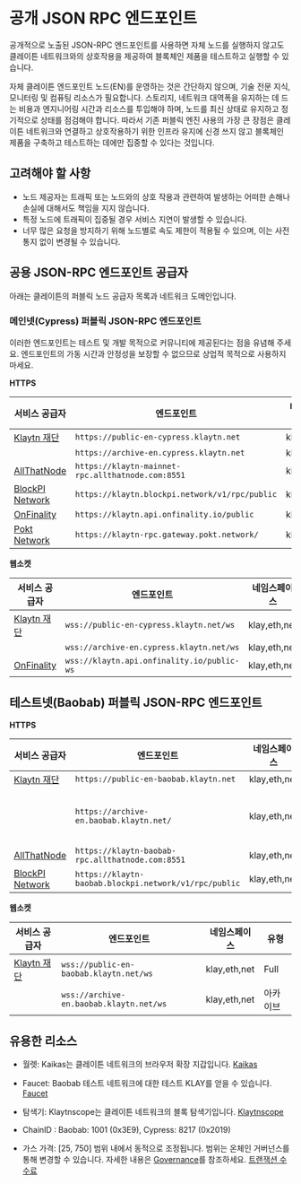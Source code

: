 # 공개 JSON RPC 엔드포인트

공개적으로 노출된 JSON-RPC 엔드포인트를 사용하면 자체 노드를 실행하지 않고도 클레이튼 네트워크와의 상호작용을 제공하여 블록체인 제품을 테스트하고 실행할 수 있습니다.

자체 클레이튼 엔드포인트 노드(EN)를 운영하는 것은 간단하지 않으며, 기술 전문 지식, 모니터링 및 컴퓨팅 리소스가 필요합니다. 스토리지, 네트워크 대역폭을 유지하는 데 드는 비용과 엔지니어링 시간과 리소스를 투입해야 하며, 노드를 최신 상태로 유지하고 정기적으로 상태를 점검해야 합니다. 따라서 기존 퍼블릭 엔진 사용의 가장 큰 장점은 클레이튼 네트워크와 연결하고 상호작용하기 위한 인프라 유지에 신경 쓰지 않고 블록체인 제품을 구축하고 테스트하는 데에만 집중할 수 있다는 것입니다.
 
## 고려해야 할 사항

- 노드 제공자는 트래픽 또는 노드와의 상호 작용과 관련하여 발생하는 어떠한 손해나 손실에 대해서도 책임을 지지 않습니다.
- 특정 노드에 트래픽이 집중될 경우 서비스 지연이 발생할 수 있습니다.
- 너무 많은 요청을 방지하기 위해 노드별로 속도 제한이 적용될 수 있으며, 이는 사전 통지 없이 변경될 수 있습니다.

## 공용 JSON-RPC 엔드포인트 공급자

아래는 클레이튼의 퍼블릭 노드 공급자 목록과 네트워크 도메인입니다.

### 메인넷(Cypress) 퍼블릭 JSON-RPC 엔드포인트

이러한 엔드포인트는 테스트 및 개발 목적으로 커뮤니티에 제공된다는 점을 유념해 주세요.
엔드포인트의 가동 시간과 안정성을 보장할 수 없으므로 상업적 목적으로 사용하지 마세요.

**HTTPS**

|서비스 공급자|엔드포인트|네임스페이스|유형|
|---|---|---|---|
|[Klaytn 재단](https://www.klaytn.foundation)|`https://public-en-cypress.klaytn.net`|klay,eth,net|Full|
||`https://archive-en.cypress.klaytn.net`|klay,eth,net|Archive|
|[AllThatNode](www.allthatnode.com)|`https://klaytn-mainnet-rpc.allthatnode.com:8551`|klay,eth,net|Full|
|[BlockPI Network](https://blockpi.io/)|`https://klaytn.blockpi.network/v1/rpc/public`|klay,eth,net|Full|
|[OnFinality](https://onfinality.io/)|`https://klaytn.api.onfinality.io/public`|klay,eth,net|Full|
|[Pokt Network](https://pokt.network/)|`https://klaytn-rpc.gateway.pokt.network/`|klay,eth,net|Full|

**웹소켓**

|서비스 공급자|엔드포인트|네임스페이스|유형|
|---|---|---|---|
|[Klaytn 재단](https://www.klaytn.foundation)|`wss://public-en-cypress.klaytn.net/ws`|klay,eth,net|Full|
||`wss://archive-en.cypress.klaytn.net/ws`|klay,eth,net|Archive|
|[OnFinality](https://onfinality.io/)|`wss://klaytn.api.onfinality.io/public-ws`|klay,eth,net|Full|

## 테스트넷(Baobab) 퍼블릭 JSON-RPC 엔드포인트

**HTTPS**

|서비스 공급자|엔드포인트|네임스페이스|유형|
|---|---|---|---|
|[Klaytn 재단](https://www.klaytn.foundation)|`https://public-en-baobab.klaytn.net`|klay,eth,net|Full|
||`https://archive-en.baobab.klaytn.net/`|klay,eth,net|아카이브|
|[AllThatNode](www.allthatnode.com)|`https://klaytn-baobab-rpc.allthatnode.com:8551`|klay,eth,net|Full|
|[BlockPI Network](https://blockpi.io/)|`https://klaytn-baobab.blockpi.network/v1/rpc/public`|klay,eth,net|Full|

**웹소켓**

|서비스 공급자|엔드포인트|네임스페이스|유형|
|---|---|---|---|
|[Klaytn 재단](https://www.klaytn.foundation)|`wss://public-en-baobab.klaytn.net/ws`|klay,eth,net|Full|
||`wss://archive-en.baobab.klaytn.net/ws`|klay,eth,net|아카이브|

## 유용한 리소스

- 월렛: Kaikas는 클레이튼 네트워크의 브라우저 확장 지갑입니다.
[Kaikas](../../build/tools/wallets/kaikas.md)

- Faucet: Baobab 테스트 네트워크에 대한 테스트 KLAY를 얻을 수 있습니다.
[Faucet](../../build/tools/wallets/klaytn-wallet.md#how-to-receive-baobab-testnet-klay)

- 탐색기: Klaytnscope는 클레이튼 네트워크의 블록 탐색기입니다.
[Klaytnscope](../../build/tools/block-explorers/klaytnscope.md)

- ChainID : Baobab: 1001 (0x3E9), Cypress: 8217 (0x2019)

- 가스 가격: [25, 750] 범위 내에서 동적으로 조정됩니다. 범위는 온체인 거버넌스를 통해 변경할 수 있습니다. 자세한 내용은 [Governance](../json-rpc/governance.md)를 참조하세요.
[트랜잭션 수수료](../../learn/transaction-fees.md)

